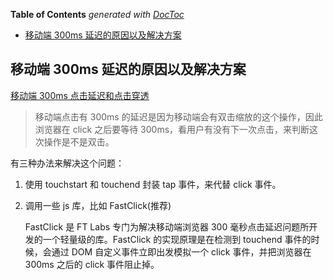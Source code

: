 <!-- START doctoc generated TOC please keep comment here to allow auto update -->
<!-- DON'T EDIT THIS SECTION, INSTEAD RE-RUN doctoc TO UPDATE -->
**Table of Contents**  *generated with [DocToc](https://github.com/thlorenz/doctoc)*

- [移动端 300ms 延迟的原因以及解决方案](#%E7%A7%BB%E5%8A%A8%E7%AB%AF-300ms-%E5%BB%B6%E8%BF%9F%E7%9A%84%E5%8E%9F%E5%9B%A0%E4%BB%A5%E5%8F%8A%E8%A7%A3%E5%86%B3%E6%96%B9%E6%A1%88)

<!-- END doctoc generated TOC please keep comment here to allow auto update -->

## 移动端 300ms 延迟的原因以及解决方案

[移动端 300ms 点击延迟和点击穿透](https://juejin.im/post/5b3cc9836fb9a04f9a5cb0e0)

> 移动端点击有 300ms 的延迟是因为移动端会有双击缩放的这个操作，因此浏览器在 click 之后要等待 300ms，看用户有没有下一次点击，来判断这次操作是不是双击。

有三种办法来解决这个问题：

1. 使用 touchstart 和 touchend 封装 tap 事件，来代替 click 事件。

2. 调用一些 js 库，比如 FastClick(推荐)

   FastClick 是 FT Labs 专门为解决移动端浏览器 300 毫秒点击延迟问题所开发的一个轻量级的库。FastClick 的实现原理是在检测到 touchend 事件的时候，会通过 DOM 自定义事件立即出发模拟一个 click 事件，并把浏览器在 300ms 之后的 click 事件阻止掉。
